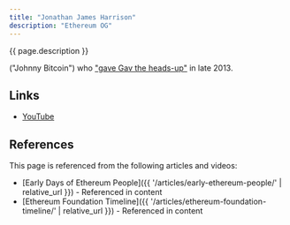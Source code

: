 ```yaml
---
title: "Jonathan James Harrison"
description: "Ethereum OG"
---
```


{{ page.description }}

("Johnny Bitcoin") who ["gave Gav the heads-up"](https://twitter.com/BobSummerwill/status/1060955276096892928) in late 2013.

## Links

- [YouTube](https://youtu.be/QCVjk_PU-1U?t=760)

## References

This page is referenced from the following articles and videos:

- [Early Days of Ethereum People]({{ '/articles/early-ethereum-people/' | relative_url }}) - Referenced in content
- [Ethereum Foundation Timeline]({{ '/articles/ethereum-foundation-timeline/' | relative_url }}) - Referenced in content
